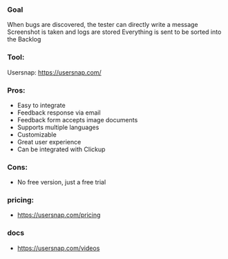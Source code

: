### Goal
  When bugs are discovered, the tester can directly write a message
  Screenshot is taken and logs are stored
  Everything is sent to be sorted into the Backlog

### Tool: 
  Usersnap: https://usersnap.com/

### Pros: 
- Easy to integrate
- Feedback response via email
- Feedback form accepts image documents
- Supports multiple languages
- Customizable
- Great user experience
- Can be integrated with Clickup
### Cons:
- No free version, just a free trial
### pricing:
- https://usersnap.com/pricing

### docs
- https://usersnap.com/videos